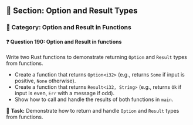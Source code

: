 ## 📘 Section: Option and Result Types  
### 🔹 Category: Option and Result in Functions  
#### ❓ Question 190: Option and Result in functions

Write two Rust functions to demonstrate returning `Option` and `Result` types from functions.

- Create a function that returns `Option<i32>` (e.g., returns `Some` if input is positive, `None` otherwise).
- Create a function that returns `Result<i32, String>` (e.g., returns `Ok` if input is even, `Err` with a message if odd).
- Show how to call and handle the results of both functions in `main`.

🔧 **Task:** Demonstrate how to return and handle `Option` and `Result` types from functions.
